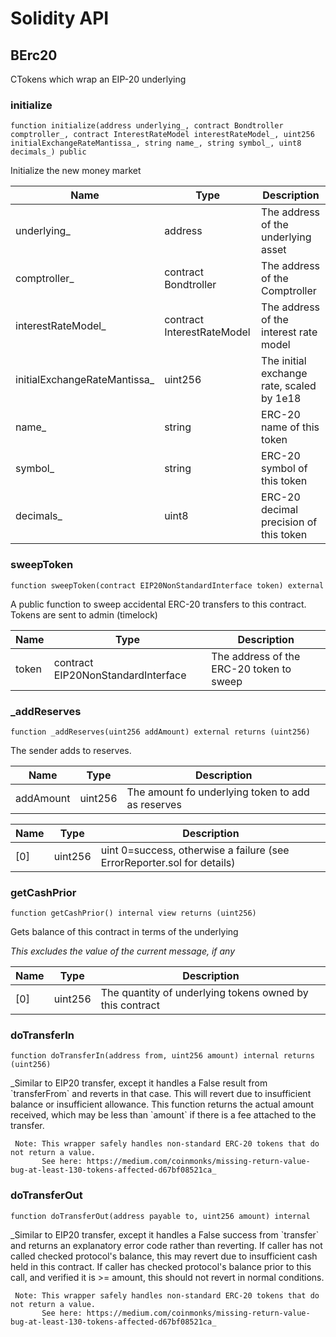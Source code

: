 # Solidity API

## BErc20

CTokens which wrap an EIP-20 underlying

### initialize

```solidity
function initialize(address underlying_, contract Bondtroller comptroller_, contract InterestRateModel interestRateModel_, uint256 initialExchangeRateMantissa_, string name_, string symbol_, uint8 decimals_) public
```

Initialize the new money market

| Name | Type | Description |
| ---- | ---- | ----------- |
| underlying_ | address | The address of the underlying asset |
| comptroller_ | contract Bondtroller | The address of the Comptroller |
| interestRateModel_ | contract InterestRateModel | The address of the interest rate model |
| initialExchangeRateMantissa_ | uint256 | The initial exchange rate, scaled by 1e18 |
| name_ | string | ERC-20 name of this token |
| symbol_ | string | ERC-20 symbol of this token |
| decimals_ | uint8 | ERC-20 decimal precision of this token |

### sweepToken

```solidity
function sweepToken(contract EIP20NonStandardInterface token) external
```

A public function to sweep accidental ERC-20 transfers to this contract. Tokens are sent to admin (timelock)

| Name | Type | Description |
| ---- | ---- | ----------- |
| token | contract EIP20NonStandardInterface | The address of the ERC-20 token to sweep |

### _addReserves

```solidity
function _addReserves(uint256 addAmount) external returns (uint256)
```

The sender adds to reserves.

| Name | Type | Description |
| ---- | ---- | ----------- |
| addAmount | uint256 | The amount fo underlying token to add as reserves |

| Name | Type | Description |
| ---- | ---- | ----------- |
| [0] | uint256 | uint 0&#x3D;success, otherwise a failure (see ErrorReporter.sol for details) |

### getCashPrior

```solidity
function getCashPrior() internal view returns (uint256)
```

Gets balance of this contract in terms of the underlying

_This excludes the value of the current message, if any_

| Name | Type | Description |
| ---- | ---- | ----------- |
| [0] | uint256 | The quantity of underlying tokens owned by this contract |

### doTransferIn

```solidity
function doTransferIn(address from, uint256 amount) internal returns (uint256)
```

_Similar to EIP20 transfer, except it handles a False result from &#x60;transferFrom&#x60; and reverts in that case.
     This will revert due to insufficient balance or insufficient allowance.
     This function returns the actual amount received,
     which may be less than &#x60;amount&#x60; if there is a fee attached to the transfer.

     Note: This wrapper safely handles non-standard ERC-20 tokens that do not return a value.
           See here: https://medium.com/coinmonks/missing-return-value-bug-at-least-130-tokens-affected-d67bf08521ca_

### doTransferOut

```solidity
function doTransferOut(address payable to, uint256 amount) internal
```

_Similar to EIP20 transfer, except it handles a False success from &#x60;transfer&#x60; and returns an explanatory
     error code rather than reverting. If caller has not called checked protocol&#x27;s balance, this may revert due to
     insufficient cash held in this contract. If caller has checked protocol&#x27;s balance prior to this call, and verified
     it is &gt;&#x3D; amount, this should not revert in normal conditions.

     Note: This wrapper safely handles non-standard ERC-20 tokens that do not return a value.
           See here: https://medium.com/coinmonks/missing-return-value-bug-at-least-130-tokens-affected-d67bf08521ca_

